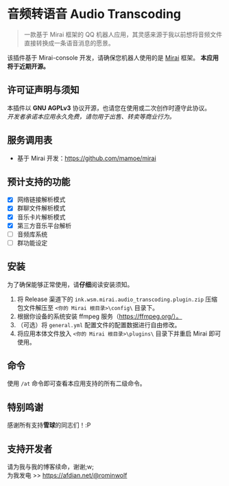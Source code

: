 # 音频转语音 Audio Transcoding
> 一款基于 Mirai 框架的 QQ 机器人应用，其灵感来源于我以前想将音频文件直接转换成一条语音消息的愿景。

该插件基于 Mirai-console 开发，请确保您机器人使用的是 [Mirai]([https://github.com/mamoe/mirai]) 框架。
**本应用将于近期开源。**

## 许可证声明与须知
本插件以 **GNU AGPLv3** 协议开源，也请您在使用或二次创作时遵守此协议。  
*开发者承诺本应用永久免费，请勿用于出售、转卖等商业行为。*

## 服务调用表

- 基于 Mirai 开发：https://github.com/mamoe/mirai

## 预计支持的功能

- [x] 网络链接解析模式
- [x] 群聊文件解析模式
- [x] 音乐卡片解析模式
- [x] 第三方音乐平台解析
- [ ] 音频库系统
- [ ] 群功能设定

## 安装

为了确保能够正常使用，请**仔细**阅读安装须知。

1. 将 Release 渠道下的 `ink.wsm.mirai.audio_transcoding.plugin.zip` 压缩包文件解压至 `<你的 Mirai 根目录>\config\` 目录下。
2. 根据你设备的系统安装 ffmpeg 服务（https://ffmpeg.org/）。
3. （可选）将 `general.yml` 配置文件的配置数据进行自由修改。
4. 将应用本体文件放入 `<你的 Mirai 根目录>\plugins\` 目录下并重启 Mirai 即可使用。

## 命令

使用 `/at` 命令即可查看本应用支持的所有二级命令。

## 特别鸣谢

感谢所有支持**雪球**的同志们！:P

## 支持开发者

请为我与我的博客续命，谢谢;w;  
为我发电 >> https://afdian.net/@rominwolf

